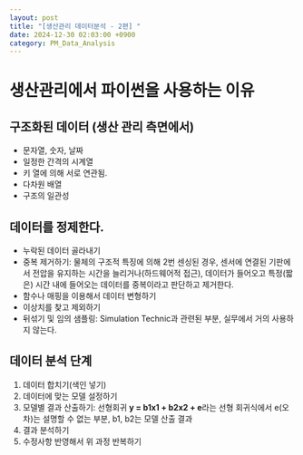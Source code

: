 ```yaml
---
layout: post
title: "[생산관리 데이터분석 - 2편] "
date: 2024-12-30 02:03:00 +0900
category: PM_Data_Analysis
---
```


# 생산관리에서 파이썬을 사용하는 이유

## 구조화된 데이터 (생산 관리 측면에서)
- 문자열, 숫자, 날짜
- 일정한 간격의 시계열
- 키 열에 의해 서로 연관됨.
- 다차원 배열
- 구조의 일관성

## 데이터를 정제한다.
- 누락된 데이터 골라내기
- 중복 제거하기: 물체의 구조적 특징에 의해 2번 센싱된 경우, 센서에 연결된 기판에서 전압을 유지하는 시간을 늘리거나(하드웨어적 접근), 데이터가 들어오고 특정(짧은) 시간 내에 들어오는 데이터를 중복이라고 판단하고 제거한다.
- 함수나 매핑을 이용해서 데이터 변형하기
- 이상치를 찾고 제외하기
- 뒤섞기 및 임의 샘플링: Simulation Technic과 관련된 부분, 실무에서 거의 사용하지 않는다.

## 데이터 분석 단계
1. 데이터 합치기(색인 넣기)
2. 데이터에 맞는 모델 설정하기
3. 모델별 결과 산출하기: 선형회귀 **y = b1x1 + b2x2 + e**라는 선형 회귀식에서 e(오차)는 설명할 수 없는 부분, b1, b2는 모델 산출 결과
4. 결과 분석하기
5. 수정사항 반영해서 위 과정 반복하기